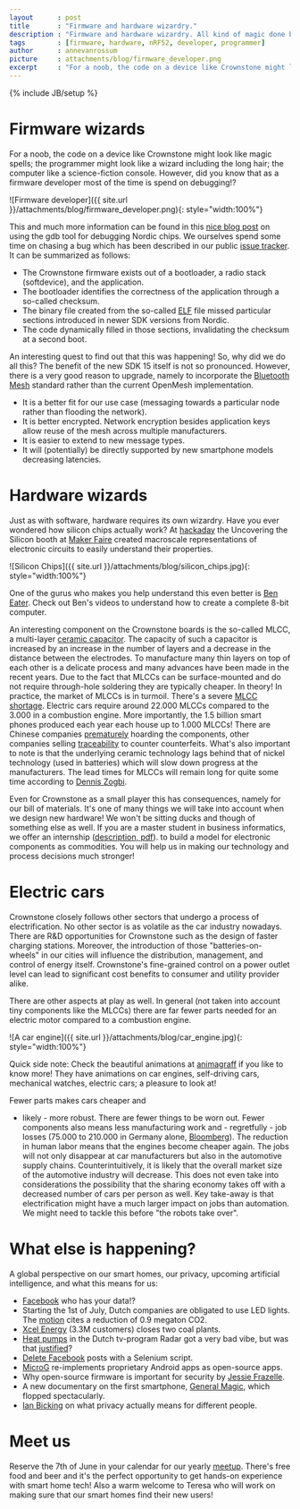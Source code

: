 ```yaml
---
layout      : post
title       : "Firmware and hardware wizardry."
description : "Firmware and hardware wizardry. All kind of magic done by our developers."
tags        : [firmware, hardware, nRF52, developer, programmer]
author      : annevanrossum
picture     : attachments/blog/firmware_developer.png
excerpt     : "For a noob, the code on a device like Crownstone might look like magic spells; the programmer might look like a wizard including the long hair; the computer like a science-fiction console. However, did you know that as a firmware developer most of the time is spend on debugging!?"
---
```

{% include JB/setup %}

# Firmware wizards

For a noob, the code on a device like Crownstone might look like magic spells; the programmer might look like a wizard
including the long hair; the computer like a science-fiction console. However, did you know that as a firmware developer
most of the time is spend on debugging!?

![Firmware developer]({{ site.url }}/attachments/blog/firmware_developer.png){: style="width:100%"}

This and much more information can be found in this [nice blog post](https://interrupt.memfault.com/blog/gdb-for-firmware-1)
on using the gdb tool for debugging Nordic chips. We ourselves spend some time on chasing a bug which has been 
described in our public [issue tracker](https://github.com/crownstone/bluenet/issues/66). It can be summarized as follows:

* The Crownstone firmware exists out of a bootloader, a radio stack (softdevice), and the application.
* The bootloader identifies the correctness of the application through a so-called checksum.
* The binary file created from the so-called [ELF](https://en.wikipedia.org/wiki/Executable_and_Linkable_Format) file missed particular sections introduced in newer SDK versions from Nordic.
* The code dynamically filled in those sections, invalidating the checksum at a second boot.

An interesting quest to find out that this was happening! So, why did we do all this? The benefit of the new SDK 15 itself
is not so pronounced. However, there is a very good reason to upgrade, namely to incorporate the 
[Bluetooth Mesh](https://www.youtube.com/watch?time_continue=1&v=wa_ARkZSr_U)
standard rather than the current OpenMesh implementation.  

* It is a better fit for our use case (messaging towards a particular node rather than flooding the network).
* It is better encrypted. Network encryption besides application keys allow reuse of the mesh across multiple manufacturers.
* It is easier to extend to new message types.
* It will (potentially) be directly supported by new smartphone models decreasing latencies.

# Hardware wizards

Just as with software, hardware requires its own wizardry. Have you ever wondered how silicon chips actually work? 
At [hackaday](https://hackaday.com/2019/05/20/integrated-circuits-can-be-easy-to-understand-with-the-right-teachers/)
the Uncovering the Silicon booth at [Maker Faire](https://makerfaire.com/) created macroscale representations of electronic
circuits to easily understand their properties.

![Silicon Chips]({{ site.url }}/attachments/blog/silicon_chips.jpg){: style="width:100%"}

One of the gurus who makes you help understand this even better is [Ben Eater](https://www.youtube.com/channel/UCS0N5baNlQWJCUrhCEo8WlA).
Check out Ben's videos to understand how to create a complete 8-bit computer. 

An interesting component on the Crownstone boards is the so-called MLCC, a multi-layer [ceramic capacitor](https://en.wikipedia.org/wiki/Ceramic_capacitor).
The capacity of such a capacitor is increased by an increase in the number of layers and a decrease in the distance between the electrodes.
To manufacture many thin layers on top of each other is a delicate process and many advances have been made in the recent years. Due to the fact that MLCCs can
be surface-mounted and do not require through-hole soldering they are typically cheaper. In theory! In practice, the market of MLCCs
is in turmoil. There's a severe [MLCC shortage](https://www.iotforall.com/iot-component-supply-shortages/). 
Electric cars require around 22.000 MLCCs compared to the 3.000 in a combustion engine. More importantly, the 
1.5 billion smart phones produced each year each house up to 1.000 MLCCs! There are Chinese companies [prematurely](https://www.theburnin.com/market-watch/mlcc-market-predictions-2019/) hoarding
the components, other companies selling [traceability](https://chip1.com/) to counter counterfeits.
What's also important to note is that the underlying ceramic technology lags behind that of nickel technology (used in 
batteries) which will slow down progress at the manufacturers. The lead times for MLCCs will remain long for quite
some time according to [Dennis Zogbi](https://www.ttiinc.com/content/ttiinc/en/resources/marketeye/categories/passives/me-zogbi-20170602.html).

Even for Crownstone as a small player this has consequences, namely for our bill of materials. It's one of many things
we will take into account when we design new hardware! We won't be sitting ducks and though of something else as well. 
If you are a master
student in business informatics, we offer an internship 
([description, pdf](https://docs.google.com/document/d/1U1_mCueBOET4_dUxCKebBDIzbu2OySQn_nPbggZZEdQ/export?format=pdf)).
to build a model for electronic components as commodities. You will help us in making our technology and process decisions much stronger!

# Electric cars

Crownstone closely follows other sectors that undergo a process of electrification. No other sector is as volatile
as the car industry nowadays. There are R&D opportunities for Crownstone such as the design of faster charging 
stations. Moreover, the introduction of those "batteries-on-wheels" in our cities will influence the distribution, management,
and control of energy itself. Crownstone's fine-grained control on a power outlet level can lead to
significant cost benefits to consumer and utility provider alike.

There are other aspects at play as well. In general (not taken into account tiny components like the MLCCs) 
there are far fewer parts needed for an electric motor compared to a combustion engine. 

![A car engine]({{ site.url }}/attachments/blog/car_engine.jpg){: style="width:100%"}

Quick side note: Check the beautiful animations at [animagraff](https://animagraffs.com/how-a-car-engine-works/) if you like to know more!
They have animations on car engines, self-driving cars, mechanical watches, electric cars; a pleasure to look at!

Fewer parts makes cars cheaper and 
- likely - more robust. There are fewer things to be worn out. Fewer components also means less manufacturing work and - regretfully - 
job losses (75.000 to 210.000 in Germany alone, [Bloomberg](https://www.bloomberg.com/features/2019-bmw-electric-car-german-engines/)). 
The reduction in human labor means that the engines become cheaper again. The jobs will
not only disappear at car manufacturers but also in the automotive supply chains. Counterintuitively, it is likely that 
the overall market size of the automotive industry will decrease. This does not even take into considerations the
possibility that the sharing economy takes off with a decreased number of cars per person as well.
Key take-away is that electrification might have a much larger impact on jobs than automation. We might need to tackle this
before "the robots take over". 

# What else is happening?

A global perspective on our smart homes, our privacy, upcoming artificial intelligence, and what this means for us:


* [Facebook](https://www.buzzfeednews.com/article/katienotopoulos/facebook-advertisers-data-brokers-car-dealerships) who has your data!?
* Starting the 1st of July, Dutch companies are obligated to use LED lights. The [motion](https://www.tweedekamer.nl/kamerstukken/brieven_regering/detail?id=2018Z20512&did=2018D53429) cites a reduction of 0.9 megaton CO2.
* [Xcel Energy](https://finance.yahoo.com/news/xcel-energy-end-coal-upper-154800947.html) (3.3M customers) closes two coal plants. 
* [Heat pumps](https://radar.avrotros.nl/uitzendingen/gemist/item/tv-uitzending-25-02-2019/) in the Dutch tv-program Radar got a very bad vibe, but was that 
[justified](https://www.vakbladwarmtepompen.nl/projecten/artikel/2019/03/warmtepompgebruiker-bij-radar-wat-ging-er-mis-1014414)?
* [Delete Facebook](https://github.com/weskerfoot/DeleteFB) posts with a Selenium script.
* [MicroG](https://microg.org/) re-implements proprietary Android apps as open-source apps.
* Why open-source firmware is important for security by [Jessie Frazelle](https://blog.jessfraz.com/post/why-open-source-firmware-is-important-for-security/).
* A new documentary on the first smartphone, [General Magic](https://hyperallergic.com/500449/general-magic-documentary-smartphone-apple-silicon-valley/), which flopped spectacularly.
* [Ian Bicking](https://www.ianbicking.org/blog/2019/04/users-want-control-is-a-shrug.html) on what privacy actually means for different people.

# Meet us

Reserve the 7th of June in your calendar for our yearly [meetup](https://www.meetup.com/Smart-Home-Bluetooth-Hackerspace/events/256744310/).
There's free food and beer and it's the perfect opportunity to get hands-on experience with smart home tech!
Also a warm welcome to Teresa who will work on making sure that our smart homes find their new users!
